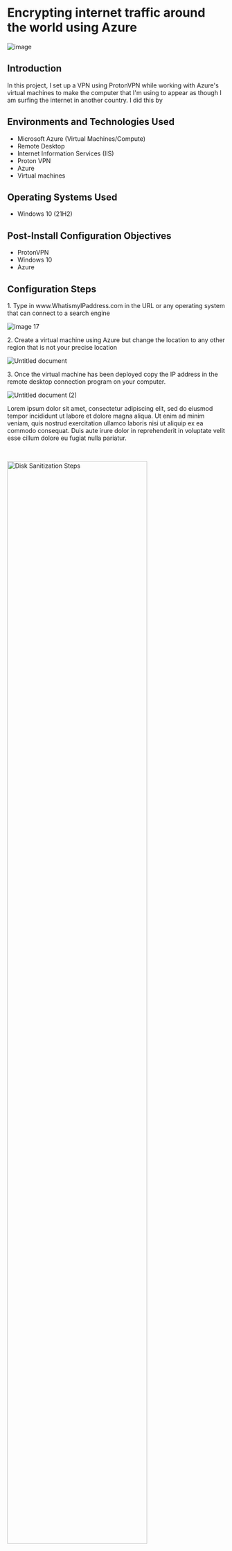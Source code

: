 <h1> Encrypting internet traffic around the world using Azure </h1>

![image](https://github.com/RalphClaude/VPN/assets/64559790/2da3f6be-dd51-4111-92d0-3dbcd33fd394)

<h2>Introduction </h2>
In this project, I set up a VPN using ProtonVPN while working with Azure's virtual machines to make the computer that I'm using to appear as though I am surfing the internet in another country. I did this by  

<h2>Environments and Technologies Used</h2>

- Microsoft Azure (Virtual Machines/Compute)
- Remote Desktop
- Internet Information Services (IIS)
- Proton VPN
- Azure
- Virtual machines

<h2>Operating Systems Used </h2>

- Windows 10</b> (21H2)

<h2>Post-Install Configuration Objectives</h2>

- ProtonVPN
- Windows 10
- Azure

<h2>Configuration Steps</h2>
<p>
1. Type in www.WhatismyIPaddress.com in the URL or any operating system that can connect to a search engine
</p>

![image 17](https://github.com/RalphClaude/VPN/assets/64559790/1b0a0e98-e151-4d5d-b20b-9497b0ead64f)

<p>
2. Create a virtual machine using Azure but change the location to any other region that is not your precise location 
</p>

![Untitled document](https://github.com/RalphClaude/VPN/assets/64559790/8e74e78e-4e34-4bd9-8d28-cff26954da7b)
<br />

<p> 3. Once the virtual machine has been deployed copy the IP address in the remote desktop connection program on your computer. </p>  

![Untitled document (2)](https://github.com/RalphClaude/VPN/assets/64559790/f893ad3f-6f74-4d41-91c7-f096e23909db)

<p>
Lorem ipsum dolor sit amet, consectetur adipiscing elit, sed do eiusmod tempor incididunt ut labore et dolore magna aliqua. Ut enim ad minim veniam, quis nostrud exercitation ullamco laboris nisi ut aliquip ex ea commodo consequat. Duis aute irure dolor in reprehenderit in voluptate velit esse cillum dolore eu fugiat nulla pariatur.
</p>
<br />

<p>
<img src="https://i.imgur.com/DJmEXEB.png" height="80%" width="80%" alt="Disk Sanitization Steps"/>
</p>
<p>
Lorem ipsum dolor sit amet, consectetur adipiscing elit, sed do eiusmod tempor incididunt ut labore et dolore magna aliqua. Ut enim ad minim veniam, quis nostrud exercitation ullamco laboris nisi ut aliquip ex ea commodo consequat. Duis aute irure dolor in reprehenderit in voluptate velit esse cillum dolore eu fugiat nulla pariatur.
</p>
<br />

